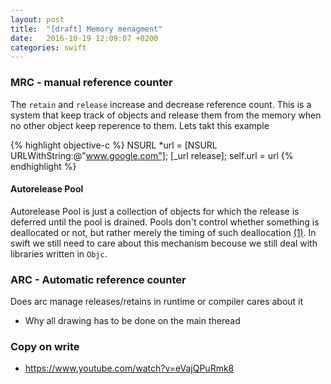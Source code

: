 ```yaml
---
layout: post
title:  "[draft] Memory menagment"
date:   2016-10-19 12:09:07 +0200
categories: swift
---
```


###  MRC - manual reference counter

The `retain` and `release` increase and decrease reference count. This is a system that keep track of objects and release them from the memory when no other object keep reperence to them. Lets takt this example 

{% highlight objective-c %}
NSURL *url = [NSURL URLWithString:@"www.google.com"];
[_url release];
self.url = url
{% endhighlight %}

#### Autorelease Pool

Autorelease Pool is just a collection of objects for which the release is deferred until the pool is drained. Pools don't control whether something is deallocated or not, but rather merely the timing of such deallocation [(1)](http://stackoverflow.com/questions/25860942/is-it-necessary-to-use-autoreleasepool-in-a-swift-program). In swift we still need to care about this mechanism becouse we still deal with libraries written in `Objc`.

### ARC - Automatic reference counter
Does arc manage releases/retains in runtime or compiler cares about it

* Why all drawing has to be done on the main theread

### Copy on write
* https://www.youtube.com/watch?v=eVajQPuRmk8



